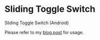 Sliding Toggle Switch
=====================

Sliding Toggle Switch (Android)

Please refer to my [blog post](http://pygmalion.nitri.de/sliding-toggle-button-on-android-348.html) for usage.
